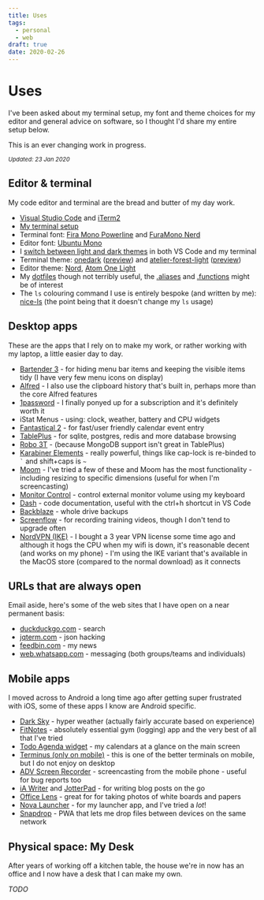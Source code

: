 ```yaml
---
title: Uses
tags:
  - personal
  - web
draft: true
date: 2020-02-26
---
```


# Uses

I've been asked about my terminal setup, my font and theme choices for my editor and general advice on software, so I thought I'd share my entire setup below.

This is an ever changing work in progress.

<small>_Updated: 23 Jan 2020_</small>

## Editor & terminal

My code editor and terminal are the bread and butter of my day work.

- [Visual Studio Code](https://code.visualstudio.com/) and [iTerm2](https://iterm2.com/)
- [My terminal setup](https://remysharp.com/2013/07/25/my-terminal-setup)
- Terminal font: [Fira Mono Powerline](https://github.com/powerline/fonts/tree/master/FiraMono) and [FuraMono Nerd](https://github.com/ryanoasis/nerd-fonts/tree/master/patched-fonts/FiraMono)
- Editor font: [Ubuntu Mono](https://fonts.google.com/specimen/Ubuntu+Mono)
- I [switch between light and dark themes](https://remysharp.com/2020/01/27/toggle-light-and-dark) in both VS Code and my terminal
- Terminal theme: [onedark](https://github.com/tilal6991/base16-onedark-scheme) ([preview](https://base16.netlify.com/previews/base16-onedark.html)) and [atelier-forest-light](https://github.com/atelierbram/base16-atelier-schemes) ([preview](https://base16.netlify.com/previews/base16-atelier-forest-light.html))
- Editor theme: [Nord](https://marketplace.visualstudio.com/items?itemName=arcticicestudio.nord-visual-studio-code), [Atom One Light](https://marketplace.visualstudio.com/items?itemName=akamud.vscode-theme-onelight)
- My [dotfiles](https://github.com/remy/dotfiles) though not terribly useful, the [.aliases](https://github.com/remy/dotfiles/blob/master/.aliases) and [.functions](https://github.com/remy/dotfiles/blob/master/.functions) might be of interest
- The `ls` colouring command I use is entirely bespoke (and written by me): [nice-ls](https://github.com/remy/nice-ls) (the point being that it doesn't change my `ls` usage)

## Desktop apps

These are the apps that I rely on to make my work, or rather working with my laptop, a little easier day to day.

- [Bartender 3](https://www.macbartender.com/) - for hiding menu bar items and keeping the visible items tidy (I have very few menu icons on display)
- [Alfred](https://www.alfredapp.com/) - I also use the clipboard history that's built in, perhaps more than the core Alfred features
- [1password](https://1password.com/) - I finally ponyed up for a subscription and it's definitely worth it
- iStat Menus - using: clock, weather, battery and CPU widgets
- [Fantastical 2](https://flexibits.com/fantastical) - for fast/user friendly calendar event entry
- [TablePlus](https://www.tableplus.io/) - for sqlite, postgres, redis and more database browsing
- [Robo 3T](https://robomongo.org/) - (because MongoDB support isn't great in TablePlus)
- [Karabiner Elements](https://pqrs.org/osx/karabiner/) - really powerful, things like cap-lock is re-binded to <code>\`</code> and shift+caps is `~`
- [Moom](https://manytricks.com/moom/) - I've tried a few of these and Moom has the most functionality - including resizing to specific dimensions (useful for when I'm screencasting)
- [Monitor Control](https://github.com/the0neyouseek/MonitorControl) - control external monitor volume using my keyboard
- [Dash](https://kapeli.com/dash) - code documentation, useful with the ctrl+h shortcut in VS Code
- [Backblaze](https://www.backblaze.com/) - whole drive backups
- [Screenflow](https://www.telestream.net/screenflow/overview.htm) - for recording training videos, though I don't tend to upgrade often
- [NordVPN (IKE)](https://nordvpn.com/) - I bought a 3 year VPN license some time ago and although it hogs the CPU when my wifi is down, it's reasonable decent (and works on my phone) - I'm using the IKE variant that's available in the MacOS store (compared to the normal download) as it connects

## URLs that are always open

Email aside, here's some of the web sites that I have open on a near permanent basis:

- [duckduckgo.com](https://duckduckgo.com) - search
- [jqterm.com](https://jqterm.com) - json hacking
- [feedbin.com](https://feedbin.com) - my news
- [web.whatsapp.com](https://web.whatsapp.com) - messaging (both groups/teams and individuals)

## Mobile apps

I moved across to Android a long time ago after getting super frustrated with iOS, some of these apps I know are Android specific.

- [Dark Sky](https://darksky.net/app) - hyper weather (actually fairly accurate based on experience)
- [FitNotes](https://www.fitnotesapp.com/) - absolutely essential gym (logging) app and the very best of all that I've tried
- [Todo Agenda widget](https://github.com/plusonelabs/calendar-widget) - my calendars at a glance on the main screen
- [Terminus (only on mobile)](https://www.termius.com/) - this is one of the better terminals on mobile, but I do not enjoy on desktop
- [ADV Screen Recorder](https://play.google.com/store/apps/details?id=com.blogspot.byterevapps.lollipopscreenrecorder) - screencasting from the mobile phone - useful for bug reports too
- [iA Writer](https://ia.net/writer) and [JotterPad](https://2appstudio.com/jotterpad/) - for writing blog posts on the go
- [Office Lens](https://www.microsoft.com/en-us/p/office-lens/9wzdncrfj3t8?activetab=pivot:overviewtab) - great for for taking photos of white boards and papers
- [Nova Launcher](http://novalauncher.com/) - for my launcher app, and I've tried a _lot_!
- [Snapdrop](https://snapdrop.net/) - PWA that lets me drop files between devices on the same network

## Physical space: My Desk

After years of working off a kitchen table, the house we're in now has an office and I now have a desk that I can make my own.

_TODO_
